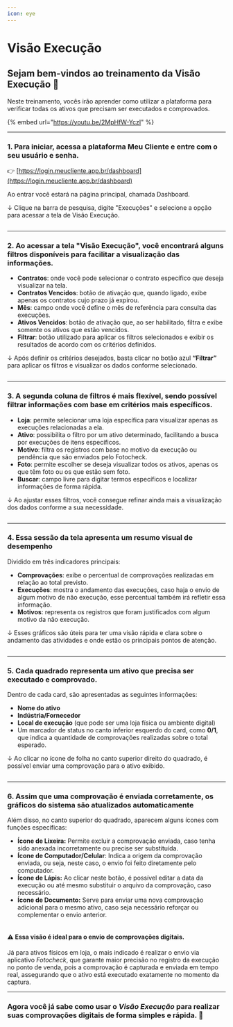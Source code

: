 ```yaml
---
icon: eye
---
```


# Visão Execução

## Sejam bem-vindos ao treinamento da Visão Execução 🔎

Neste treinamento, vocês irão aprender como utilizar a plataforma para verificar todas os ativos que precisam ser executados e comprovados.

{% embed url="https://youtu.be/2MpHfW-YczI" %}

***

### 1. Para iniciar, acessa a plataforma Meu Cliente e entre com o seu usuário e senha.

👉 [https://login.meucliente.app.br/dashboard](https://login.meucliente.app.br/dashboard)

Ao entrar você estará na página principal, chamada Dashboard.

↓ Clique na barra de pesquisa, digite "Execuções" e selecione a opção para acessar a tela de Visão Execução.

<figure><img src="../.gitbook/assets/1 (2).png" alt=""><figcaption></figcaption></figure>

***

### 2. Ao acessar a tela "Visão Execução", você encontrará alguns filtros disponíveis para facilitar a visualização das informações.

* **Contratos**: onde você pode selecionar o contrato específico que deseja visualizar na tela.
* **Contratos Vencidos**: botão de ativação que, quando ligado, exibe apenas os contratos cujo prazo já expirou.
* **Mês**: campo onde você define o mês de referência para consulta das execuções.
* **Ativos Vencidos**: botão de ativação que, ao ser habilitado, filtra e exibe somente os ativos que estão vencidos.
* **Filtrar**: botão utilizado para aplicar os filtros selecionados e exibir os resultados de acordo com os critérios definidos.

↓ Após definir os critérios desejados, basta clicar no botão azul **“Filtrar”** para aplicar os filtros e visualizar os dados conforme selecionado.

<figure><img src="../.gitbook/assets/2 (2).png" alt=""><figcaption></figcaption></figure>

***

### 3. A segunda coluna de filtros é mais flexível, sendo possível filtrar informações com base em critérios mais específicos.

* **Loja**: permite selecionar uma loja específica para visualizar apenas as execuções relacionadas a ela.
* **Ativo**: possibilita o filtro por um ativo determinado, facilitando a busca por execuções de itens específicos.
* **Motivo**: filtra os registros com base no motivo da execução ou pendência que são enviados pelo Fotocheck.
* **Foto**: permite escolher se deseja visualizar todos os ativos, apenas os que têm foto ou os que estão sem foto.
* **Buscar**: campo livre para digitar termos específicos e localizar informações de forma rápida.

↓ Ao ajustar esses filtros, você consegue refinar ainda mais a visualização dos dados conforme a sua necessidade.

<figure><img src="../.gitbook/assets/3..png" alt=""><figcaption></figcaption></figure>

***

### 4. Essa sessão da tela apresenta um resumo visual de desempenho

Dividido em três indicadores principais:

* **Comprovações**: exibe o percentual de comprovações realizadas em relação ao total previsto.
* **Execuções**: mostra o andamento das execuções, caso haja o envio de algum motivo de não execução, esse percentual também irá refletir essa informação.
* **Motivos**: representa os registros que foram justificados com algum motivo da não execução.

↓ Esses gráficos são úteis para ter uma visão rápida e clara sobre o andamento das atividades e onde estão os principais pontos de atenção.

<figure><img src="../.gitbook/assets/4 (2).png" alt=""><figcaption></figcaption></figure>

***

### 5. Cada quadrado representa um ativo que precisa ser executado e comprovado.

Dentro de cada card, são apresentadas as seguintes informações:

* **Nome do ativo**
* **Indústria/Fornecedor**
* **Local de execução** (que pode ser uma loja física ou ambiente digital)
* Um marcador de status no canto inferior esquerdo do card, como **0/1**, que indica a quantidade de comprovações realizadas sobre o total esperado.

↓ Ao clicar no ícone de folha no canto superior direito do quadrado, é possível enviar uma comprovação para o ativo exibido.

<figure><img src="../.gitbook/assets/5 (3).png" alt=""><figcaption></figcaption></figure>

***

### 6. Assim que uma comprovação é enviada corretamente, os gráficos do sistema são atualizados automaticamente

Além disso, no canto superior do quadrado, aparecem alguns ícones com funções específicas:

* **Ícone de Lixeira:** Permite excluir a comprovação enviada, caso tenha sido anexada incorretamente ou precise ser substituída.
* **Ícone de Computador/Celular**: Indica a origem da comprovação enviada, ou seja, neste caso, o envio foi feito diretamente pelo computador.
* **Ícone de Lápis:** Ao clicar neste botão, é possível editar a data da execução ou até mesmo substituir o arquivo da comprovação, caso necessário.
* **Ícone de Documento:** Serve para enviar uma nova comprovação adicional para o mesmo ativo, caso seja necessário reforçar ou complementar o envio anterior.

<figure><img src="../.gitbook/assets/6..png" alt=""><figcaption></figcaption></figure>

#### ⚠ Essa visão é ideal para o envio de comprovações digitais.

Já para ativos físicos em loja, o mais indicado é realizar o envio via aplicativo _Fotocheck_, que garante maior precisão no registro da execução no ponto de venda, pois a comprovação é capturada e enviada em tempo real, assegurando que o ativo está executado exatamente no momento da captura.

***

### Agora você já sabe como usar o _Visão Execução_ para realizar suas comprovações digitais de forma simples e rápida. 💯
